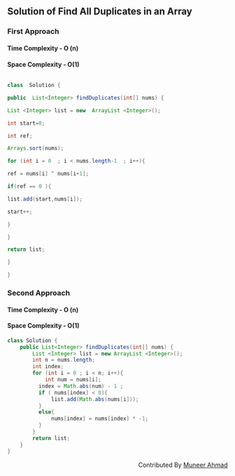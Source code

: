 ## Solution of Find All Duplicates in an Array

### First Approach 

#### Time Complexity - O (n)

#### Space Complexity - O(1)

```java

class  Solution {

public  List<Integer> findDuplicates(int[] nums) {

List <Integer> list = new  ArrayList <Integer>();

int start=0;

int ref;

Arrays.sort(nums);

for (int i = 0  ; i < nums.length-1  ; i++){

ref = nums[i] ^ nums[i+1];

if(ref == 0 ){

list.add(start,nums[i]);

start++;

}

}

return list;

}

}

```
### Second Approach

#### Time Complexity - O (n)

#### Space Complexity - O(1)

```java
class Solution {
    public List<Integer> findDuplicates(int[] nums) {
        List <Integer> list = new ArrayList <Integer>();
        int n = nums.length;
        int index;   
        for (int i = 0 ; i < n; i++){
            int num = nums[i];
          index = Math.abs(num) - 1 ;
          if ( nums[index] < 0){
              list.add(Math.abs(nums[i]));
          }
          else{
              nums[index] = nums[index] * -1;
          }
        }
        return list;
    }
}

```

<div  align="right"> 
   Contributed By <a href="https://github.com/rath23"> Muneer Ahmad</a>
</div>